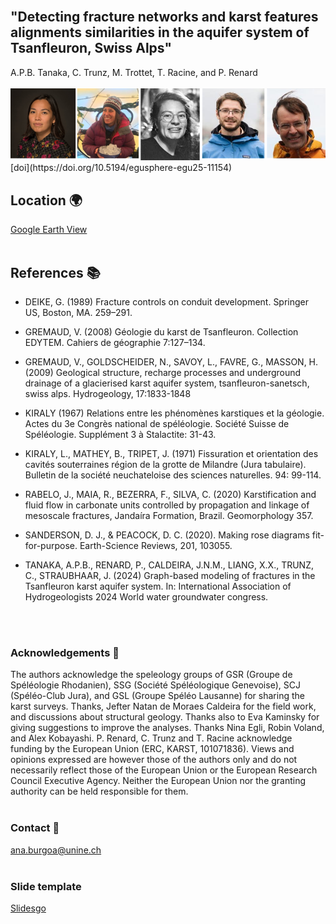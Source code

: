 <div class="margin-left">
  
  <br>

  <h2>"Detecting fracture networks and karst features alignments similarities in the aquifer system of Tsanfleuron, Swiss  
 Alps" </h2> 
  A.P.B. Tanaka, C. Trunz, M. Trottet, T. Racine, and P. Renard
  <br>
  <br>
  <img src="./authors.png" alt="us">
  <br>
  [doi](https://doi.org/10.5194/egusphere-egu25-11154)

  <br/>

  ## Location 🌍
  [Google Earth View](https://earth.google.com/web/@46.34152241,7.15320433,1500.43728679a,57903.53216515d,30y,0h,0t,0r/data=CgRCAggBMikKJwolCiExVDM0Z09CS1JkbDJFSFhhZEl3Nlh0SncxdnFjeGpwNC0gAToDCgEwQgIIAEoHCMrnjHAQAQ)
  <br>
  <br>

  ## References 📚
  - DEIKE, G. (1989) Fracture controls on conduit development. Springer US, Boston, MA. 259–291.

  - GREMAUD, V. (2008) Géologie du karst de Tsanfleuron. Collection EDYTEM. Cahiers de géographie 7:127–134.

  - GREMAUD, V., GOLDSCHEIDER, N., SAVOY, L., FAVRE, G., MASSON, H. (2009) Geological structure, recharge processes and underground drainage of a glacierised karst aquifer system, tsanfleuron-sanetsch, swiss alps. Hydrogeology, 17:1833-1848

  - KIRALY (1967) Relations entre les phénomènes karstiques et la géologie. Actes du 3e Congrès national de spéléologie. Société Suisse de Spéléologie. Supplément 3 à Stalactite: 31-43.

  - KIRALY, L., MATHEY, B., TRIPET, J. (1971) Fissuration et orientation des cavités souterraines région de la grotte de Milandre (Jura tabulaire). Bulletin de la société neuchateloise des sciences naturelles. 94: 99-114.

  - RABELO, J., MAIA, R., BEZERRA, F., SILVA, C. (2020) Karstification and fluid flow in carbonate units controlled by propagation and linkage of mesoscale fractures, Jandaíra Formation, Brazil. Geomorphology 357.

  - SANDERSON, D. J., & PEACOCK, D. C. (2020). Making rose diagrams fit-for-purpose. Earth-Science Reviews, 201, 103055.

  - TANAKA, A.P.B., RENARD, P., CALDEIRA, J.N.M., LIANG, X.X., TRUNZ, C., STRAUBHAAR, J. (2024) Graph-based modeling of fractures in the Tsanfleuron karst aquifer system. In: International Association of Hydrogeologists 2024 World water groundwater congress.<br>
  <br>
  <br>

  ### Acknowledgements 🙏
  The authors acknowledge the speleology groups of GSR (Groupe de Spéléologie Rhodanien), SSG (Société Spéléologique Genevoise), SCJ (Spéléo-Club Jura), and GSL (Groupe Spéléo Lausanne) for sharing the karst surveys. Thanks, Jefter Natan de Moraes Caldeira for the field work, and discussions about structural geology. Thanks also to Eva Kaminsky for giving suggestions to improve the analyses. Thanks Nina Egli, Robin Voland, and Alex Kobayashi. P. Renard, C. Trunz and T. Racine acknowledge funding by the European Union (ERC, KARST, 101071836). Views and opinions expressed are however those of the authors only and do not necessarily reflect those of the European Union or the European Research Council Executive Agency. Neither the European Union nor the granting authority can be held responsible for them.
  <br>
  <br>

  ### Contact 📧
  ana.burgoa@unine.ch
  <br>
  <br>

  ### Slide template 
  [Slidesgo](https://slidesgo.com/)

  </div>
